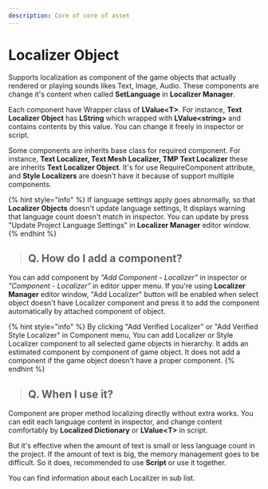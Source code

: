 ```yaml
---
description: Core of core of asset
---
```


# Localizer Object

Supports localization as component of the game objects that actually rendered or playing sounds likes Text, Image, Audio. These components are change it's content when called **SetLanguage** in **Localizer Manager**.

Each component have Wrapper class of **LValue&lt;T&gt;**. For instance, **Text Localizer Object** has **LString** which wrapped with **LValue&lt;string&gt;** and contains contents by this value. You can change it freely in inspector or script.

Some components are inherits base class for required component. For instance, **Text Localizer, Text Mesh Localizer, TMP Text Localizer** these are inherits **Text Localizer Object**. It's for use RequireComponent attribute, and **Style Localizers** are doesn't have it because of support multiple components.

{% hint style="info" %}
If language settings apply goes abnormally, so that **Localizer Objects** doesn't update language settings, It displays warning that language count doesn't match in inspector. You can update by press "Update Project Language Settings" in **Localizer Manager** editor window.
{% endhint %}

> ## Q. How do I add a component?

You can add component by _"Add Component - Localizer"_ in inspector or _"Component - Localizer"_ in editor upper menu. If you're using **Localizer Manager** editor window, "Add Localizer" button will be enabled when select object doesn't have Localizer component and press it to add the component automatically by attached component of object.

{% hint style="info" %}
By clicking "Add Verified Localizer" or "Add Verified Style Localizer" in Component menu, You can add Localizer or Style Localizer component to all selected game objects in hierarchy. It adds an estimated component by component of game object. It does not add a component if the game object doesn't have a proper component.
{% endhint %}

> ## Q. When I use it?

Component are proper method localizing directly without extra works. You can edit each language content in inspector, and change content comfortably by **Localized Dictionary** or **LValue&lt;T&gt;** in script.

But it's effective when the amount of text is small or less language count in the project. If the amount of text is big, the memory management goes to be difficult. So it does, recommended to use **Script** or use it together.

You can find information about each Localizer in sub list.


